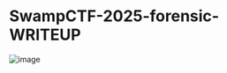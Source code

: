# SwampCTF-2025-forensic-WRITEUP
![image](https://github.com/user-attachments/assets/4783a83b-b492-4632-9365-7d042b060ac7)
